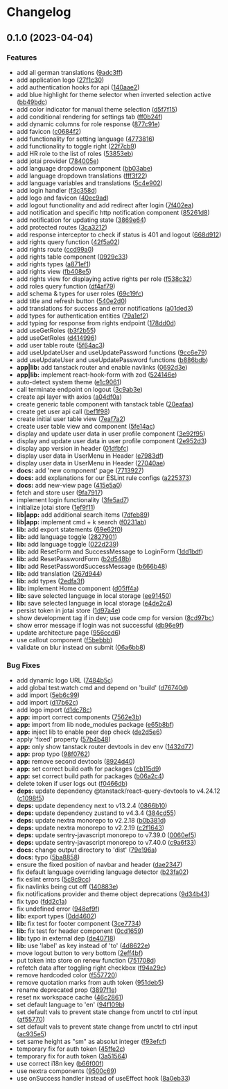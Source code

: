 # Changelog

## 0.1.0 (2023-04-04)

### Features

- add all german translations ([9adc3ff](https://github.com/Frachtwerk/essencium-frontend/commit/9adc3ff92cec505dd14a303a9bb5452b5a372a16))
- add application logo ([27f1c30](https://github.com/Frachtwerk/essencium-frontend/commit/27f1c30f85257f1cdde6678a0de47141d2ad4780))
- add authentication hooks for api ([140aae2](https://github.com/Frachtwerk/essencium-frontend/commit/140aae2e26366cd36a6f17cdebfc770963bb8dd1))
- add blue highlight for theme selector when inverted selection active ([bb49bdc](https://github.com/Frachtwerk/essencium-frontend/commit/bb49bdcfb4c541789e8633538d635e2c2d3a5c6f))
- add color indicator for manual theme selection ([d5f7f15](https://github.com/Frachtwerk/essencium-frontend/commit/d5f7f1516dae6ba4cecb7a565612565ee5aa31a5))
- add conditional rendering for settings tab ([ff0b24f](https://github.com/Frachtwerk/essencium-frontend/commit/ff0b24f77a00c556d9b6484c22b0c39cfa4738c2))
- add dynamic columns for role response ([877c91e](https://github.com/Frachtwerk/essencium-frontend/commit/877c91edc025b6d65794760facd709e75bd89fab))
- add favicon ([c0684f2](https://github.com/Frachtwerk/essencium-frontend/commit/c0684f2c19abdafa9beaa188a1067985124e6468))
- add functionality for setting language ([4773816](https://github.com/Frachtwerk/essencium-frontend/commit/4773816925aba0692ba8ae88f536f9a395a7b9e6))
- add functionality to toggle right ([22f7cb9](https://github.com/Frachtwerk/essencium-frontend/commit/22f7cb9c67a2eda5dbb0d9a0fa2743034fcce748))
- add HR role to the list of roles ([53853eb](https://github.com/Frachtwerk/essencium-frontend/commit/53853ebefda9cb0e73f58ff626eb276519320923))
- add jotai provider ([784005e](https://github.com/Frachtwerk/essencium-frontend/commit/784005ead4c76be18f5748b30a9c17bf6a7a3e01))
- add language dropdown component ([bb03abe](https://github.com/Frachtwerk/essencium-frontend/commit/bb03abeb876dc85f866aee1ba2442954f3329274))
- add language dropdown translations ([fff3f22](https://github.com/Frachtwerk/essencium-frontend/commit/fff3f2212b695afca9b0c5657bc39e663dfb95fe))
- add language variables and translations ([5c4e902](https://github.com/Frachtwerk/essencium-frontend/commit/5c4e902f4302595f376ce3aa26d6766aeaa85b22))
- add login handler ([f3c358d](https://github.com/Frachtwerk/essencium-frontend/commit/f3c358d2c8c9ee7cccd324134dd61dc57b0c1504))
- add logo and favicon ([40ec9ad](https://github.com/Frachtwerk/essencium-frontend/commit/40ec9ad9d5717fddc79606ebcc2a0a33f54d43ca))
- add logout functionality and add redirect after login ([7f402ea](https://github.com/Frachtwerk/essencium-frontend/commit/7f402ea4da036ac4fdbb9b115f2a664ef2f96187))
- add notification and specific http notification component ([85261d8](https://github.com/Frachtwerk/essencium-frontend/commit/85261d8ac32455e93f557b851edffd0ba54e1ec4))
- add notification for updating state ([3869e64](https://github.com/Frachtwerk/essencium-frontend/commit/3869e640b4cce6ae511e1ec8f4a3069b380c1986))
- add protected routes ([3ca3212](https://github.com/Frachtwerk/essencium-frontend/commit/3ca321254f309ff6afc8c41ec49a70e2276f2b2c))
- add response interceptor to check if status is 401 and logout ([668d912](https://github.com/Frachtwerk/essencium-frontend/commit/668d91276752f9535d24452215ae2ebf1cb1df25))
- add rights query function ([42f5a02](https://github.com/Frachtwerk/essencium-frontend/commit/42f5a02c45a02693a25b69830b9d8148ea77321f))
- add rights route ([ccd99a0](https://github.com/Frachtwerk/essencium-frontend/commit/ccd99a0c70a6a4304689d469cfd24c4190d2b3f7))
- add rights table component ([0929c33](https://github.com/Frachtwerk/essencium-frontend/commit/0929c3308ba5ced113a23054cc1a01408231fdea))
- add rights types ([a871ef1](https://github.com/Frachtwerk/essencium-frontend/commit/a871ef1027b616b3b3334eda62ce37a3c6e8f519))
- add rights view ([fb408e5](https://github.com/Frachtwerk/essencium-frontend/commit/fb408e5e5e22e24296c23b1bdc89c4632d9baa90))
- add rights view for displaying active rights per role ([f538c32](https://github.com/Frachtwerk/essencium-frontend/commit/f538c3246777b50e82074227e76b807d27f415d2))
- add roles query function ([df4af79](https://github.com/Frachtwerk/essencium-frontend/commit/df4af7974b3742d06b893edc61f78fc054cfce51))
- add schema & types for user roles ([69c19fc](https://github.com/Frachtwerk/essencium-frontend/commit/69c19fc70c89d38a34a4dc5219bf42cf96567d9f))
- add title and refresh button ([540e2d0](https://github.com/Frachtwerk/essencium-frontend/commit/540e2d032b80b7fdf318f0c28c460730feba7e83))
- add translations for success and error notifications ([a01ded3](https://github.com/Frachtwerk/essencium-frontend/commit/a01ded353591206ee656bc3c04d3ca4e093d369c))
- add types for authentication entities ([79a1ef2](https://github.com/Frachtwerk/essencium-frontend/commit/79a1ef2a9d1750aa9be5ba2ef4751ae186c8fc11))
- add typing for response from rights endpoint ([178dd0d](https://github.com/Frachtwerk/essencium-frontend/commit/178dd0d6e367a336a9b408ec0d345137b4a9cd2b))
- add useGetRoles ([b3f2b55](https://github.com/Frachtwerk/essencium-frontend/commit/b3f2b5575e5b09e3f7ed6a3e2d7cb0ad49658f94))
- add useGetRoles ([d414996](https://github.com/Frachtwerk/essencium-frontend/commit/d414996cccf13a5b7d83b989ac909eaa7fbbf259))
- add user table route ([5f64ac3](https://github.com/Frachtwerk/essencium-frontend/commit/5f64ac3be4b197cabfcb98d7bf396d8acf498f2b))
- add useUpdateUser and useUpdatePassword functions ([9cc6e79](https://github.com/Frachtwerk/essencium-frontend/commit/9cc6e790e758bb404cf42f7a9132a92bfeaa2e2b))
- add useUpdateUser and useUpdatePassword functions ([b886bdb](https://github.com/Frachtwerk/essencium-frontend/commit/b886bdb8768559497b22188a79f7383eb198e166))
- **app|lib:** add tanstack router and enable navlinks ([0692d3e](https://github.com/Frachtwerk/essencium-frontend/commit/0692d3e5a7d96c8c4b823a11ce912d16ad9d7b6d))
- **app|lib:** implement react-hook-form with zod ([524146e](https://github.com/Frachtwerk/essencium-frontend/commit/524146e803f074d11bd04bf2387865c51a97834c))
- auto-detect system theme ([e1c9061](https://github.com/Frachtwerk/essencium-frontend/commit/e1c9061905637b7b81a7b0df192aca9920968cf2))
- call terminate endpoint on logout ([3c9ab3e](https://github.com/Frachtwerk/essencium-frontend/commit/3c9ab3ee7c5b6e6972cda50163b5d330b33bd7dd))
- create api layer with axios ([a04df0a](https://github.com/Frachtwerk/essencium-frontend/commit/a04df0ad7651e7ada4cbb35cd3ab0d4f9101e11e))
- create generic table component with tanstack table ([20eafaa](https://github.com/Frachtwerk/essencium-frontend/commit/20eafaa47f17debb9d7e3e585f1249ba8a9cb767))
- create get user api call ([bef1f98](https://github.com/Frachtwerk/essencium-frontend/commit/bef1f98ca001ee09540d2c06ae023e208deddf98))
- create initial user table view ([7eaf7a2](https://github.com/Frachtwerk/essencium-frontend/commit/7eaf7a2f3ce7f61cd4d3c87931a168c0ed0a25d9))
- create user table view and component ([5fe14ac](https://github.com/Frachtwerk/essencium-frontend/commit/5fe14ac46ba117e2dfe1fd1759d5655cf8a9c4d6))
- display and update user data in user profile component ([3e92f95](https://github.com/Frachtwerk/essencium-frontend/commit/3e92f9542d445f60a1bc54274bc068bf8cd25ec2))
- display and update user data in user profile component ([2e952d3](https://github.com/Frachtwerk/essencium-frontend/commit/2e952d34fbfb786107d9b505f3c2882a3ed873d9))
- display app version in header ([01dfbfc](https://github.com/Frachtwerk/essencium-frontend/commit/01dfbfc4a53f33a9cf904c83bce846f9e6aa5bf7))
- display user data in UserMenu in Header ([e7983df](https://github.com/Frachtwerk/essencium-frontend/commit/e7983df1e560f8a0013ded06e7837d0da2dfa165))
- display user data in UserMenu in Header ([27040ae](https://github.com/Frachtwerk/essencium-frontend/commit/27040aeecb310c2709f14200f073b069f4a2505d))
- **docs:** add 'new component' page ([7713927](https://github.com/Frachtwerk/essencium-frontend/commit/771392795bbdf3eea6ab58917b68d81670184c51))
- **docs:** add explanations for our ESLint rule configs ([a225373](https://github.com/Frachtwerk/essencium-frontend/commit/a225373d6b58112ed1f98fd01bdeab80f8d7729d))
- **docs:** add new-view page ([415e5a0](https://github.com/Frachtwerk/essencium-frontend/commit/415e5a038da99d63bf7eda2eaac31551eaad3142))
- fetch and store user ([9fa7917](https://github.com/Frachtwerk/essencium-frontend/commit/9fa7917a58aa587ba4aea820eb01380a883a10f5))
- implement login functionality ([3fe5ad7](https://github.com/Frachtwerk/essencium-frontend/commit/3fe5ad7d45389bafac1199c8cc60f14b3f5ed107))
- initialize jotai store ([1ef9f11](https://github.com/Frachtwerk/essencium-frontend/commit/1ef9f11eae6973f77ccdf33328c7f393596b79e6))
- **lib|app:** add additional search items ([7dfeb89](https://github.com/Frachtwerk/essencium-frontend/commit/7dfeb89121a929047bb3baeb23d39d55c48d6a9c))
- **lib|app:** implement cmd + k search ([f0231ab](https://github.com/Frachtwerk/essencium-frontend/commit/f0231ab47b0138ae89fd3514b7b2d280c2d9e7a0))
- **lib:** add export statements ([69e62f0](https://github.com/Frachtwerk/essencium-frontend/commit/69e62f010e19bb914c7c01eb8caaacc10e47d0ec))
- **lib:** add language toggle ([2827901](https://github.com/Frachtwerk/essencium-frontend/commit/282790192b16b733dbb607f3da4576a1252ae42b))
- **lib:** add language toggle ([022d239](https://github.com/Frachtwerk/essencium-frontend/commit/022d2393904917b294f55cf322132b1e9afc88b8))
- **lib:** add ResetForm and SuccessMessage to LoginForm ([1dd1bdf](https://github.com/Frachtwerk/essencium-frontend/commit/1dd1bdff086d8a1100b0d68dfc2d79c5df9d7365))
- **lib:** add ResetPasswordForm ([b2d548b](https://github.com/Frachtwerk/essencium-frontend/commit/b2d548bdea6ee32933da24396fa54853aa6401cb))
- **lib:** add ResetPasswordSuccessMessage ([b666b48](https://github.com/Frachtwerk/essencium-frontend/commit/b666b4898743d9468fd78a8fb6bfd73eb56016eb))
- **lib:** add translation ([267d944](https://github.com/Frachtwerk/essencium-frontend/commit/267d94404b32ba4b633e0f8242140f38b132f3e0))
- **lib:** add types ([2edfa3f](https://github.com/Frachtwerk/essencium-frontend/commit/2edfa3fc28aa10e9883965458bf04a0456c2b0e3))
- **lib:** implement Home component ([d05ff4a](https://github.com/Frachtwerk/essencium-frontend/commit/d05ff4a2e53ff43abc2991a706556dff687909dd))
- **lib:** save selected language in local storage ([ee91450](https://github.com/Frachtwerk/essencium-frontend/commit/ee914508594e911a6540ee2a29e494ab603f8ae7))
- **lib:** save selected language in local storage ([e4de2c4](https://github.com/Frachtwerk/essencium-frontend/commit/e4de2c45d28e3bebfb5cda8d4b2781d3119cb70e))
- persist token in jotai store ([1d97a4e](https://github.com/Frachtwerk/essencium-frontend/commit/1d97a4e6fa25476d9f8af93a2c8eb25853a2c119))
- show development tag if in dev; use code cmp for version ([8cd97bc](https://github.com/Frachtwerk/essencium-frontend/commit/8cd97bc25b041926ced3292abaee6110c1907d7e))
- show error message if login was not successful ([db96e9f](https://github.com/Frachtwerk/essencium-frontend/commit/db96e9f39b70b7efca11f9b2a16d6205e06b9568))
- update architecture page ([956ccd6](https://github.com/Frachtwerk/essencium-frontend/commit/956ccd63f9330ae246b0d43195f4e7b5bea77349))
- use callout component ([f5bebbb](https://github.com/Frachtwerk/essencium-frontend/commit/f5bebbb12b17118818d1719a01c473aedf9797e5))
- validate on blur instead on submit ([06a6bb8](https://github.com/Frachtwerk/essencium-frontend/commit/06a6bb8ed3df526674c0a935dc342e5671db7777))

### Bug Fixes

- add dynamic logo URL ([7484b5c](https://github.com/Frachtwerk/essencium-frontend/commit/7484b5cd2ecc3398fafbbc5f8d54efa3b88fb2e3))
- add global test:watch cmd and depend on 'build' ([d76740d](https://github.com/Frachtwerk/essencium-frontend/commit/d76740d2559dea140ba8e17d058dd4d5e84686c3))
- add import ([5eb6c99](https://github.com/Frachtwerk/essencium-frontend/commit/5eb6c99507f0f30eb60b7d7e390da3abbcee0772))
- add import ([d17b62c](https://github.com/Frachtwerk/essencium-frontend/commit/d17b62c10e978cbd27fd25a3d15c96c8e7dec30d))
- add logo import ([d1dc78c](https://github.com/Frachtwerk/essencium-frontend/commit/d1dc78ceb40f676ff83edff537c182120174e14a))
- **app:** import correct components ([7562e3b](https://github.com/Frachtwerk/essencium-frontend/commit/7562e3bf16a260fdf59e64cbf1c2610acc971f85))
- **app:** import from lib node_modules package ([e65b8bf](https://github.com/Frachtwerk/essencium-frontend/commit/e65b8bfacd545e561f6b7cf70bf5adafa994481c))
- **app:** inject lib to enable peer dep check ([de2d5e6](https://github.com/Frachtwerk/essencium-frontend/commit/de2d5e60d54c556f77ced47a92002782c2f67703))
- apply 'fixed' property ([57b4b48](https://github.com/Frachtwerk/essencium-frontend/commit/57b4b4886cdbdb818b548ca44170b8b265ff8926))
- **app:** only show tanstack router devtools in dev env ([1432d77](https://github.com/Frachtwerk/essencium-frontend/commit/1432d775d25ccd49cb6d311a4fdbf5df137b46f0))
- **app:** prop typo ([98f0762](https://github.com/Frachtwerk/essencium-frontend/commit/98f0762407364fa7b644af388670e3c255c74b81))
- **app:** remove second devtools ([8924d40](https://github.com/Frachtwerk/essencium-frontend/commit/8924d4077ac9004304293ea6116e75bb701c2937))
- **app:** set correct build oath for packages ([cb115d9](https://github.com/Frachtwerk/essencium-frontend/commit/cb115d9ad35676e00c71b4db6cc85974f797125d))
- **app:** set correct build path for packages ([b06a2c4](https://github.com/Frachtwerk/essencium-frontend/commit/b06a2c4b1c59fff625697c7113e5b006de1d9e64))
- delete token if user logs out ([f0466db](https://github.com/Frachtwerk/essencium-frontend/commit/f0466dbf14e561d5569dbdb7b9596deac317af41))
- **deps:** update dependency @tanstack/react-query-devtools to v4.24.12 ([c1098f5](https://github.com/Frachtwerk/essencium-frontend/commit/c1098f5423a5cf464341cca69e1c2ba7ca86812f))
- **deps:** update dependency next to v13.2.4 ([0866b10](https://github.com/Frachtwerk/essencium-frontend/commit/0866b10708f9ea62452253b0a83efaa0eb30d1c1))
- **deps:** update dependency zustand to v4.3.4 ([384cd55](https://github.com/Frachtwerk/essencium-frontend/commit/384cd5507e77ab7fdc2ba0a0b74133f7d3384c55))
- **deps:** update nextra monorepo to v2.2.18 ([b0b381d](https://github.com/Frachtwerk/essencium-frontend/commit/b0b381db19706bed514277bf19e23a6a8b38b567))
- **deps:** update nextra monorepo to v2.2.19 ([c2f1643](https://github.com/Frachtwerk/essencium-frontend/commit/c2f1643a61376dc9465e41df149320bdab24074e))
- **deps:** update sentry-javascript monorepo to v7.39.0 ([0060ef5](https://github.com/Frachtwerk/essencium-frontend/commit/0060ef53a5b9c436c277f51b38fd7a0949ea4595))
- **deps:** update sentry-javascript monorepo to v7.40.0 ([c9a6f33](https://github.com/Frachtwerk/essencium-frontend/commit/c9a6f335c876833592c94e7cfe2e6666090c3022))
- **docs:** change output directory to 'dist' ([79e196a](https://github.com/Frachtwerk/essencium-frontend/commit/79e196aba13b34021918d2f62e035f938fd4cc62))
- **docs:** typo ([5ba8858](https://github.com/Frachtwerk/essencium-frontend/commit/5ba885861515794074f5f5cc22b6ef77062c9aae))
- ensure the fixed position of navbar and header ([dae2347](https://github.com/Frachtwerk/essencium-frontend/commit/dae234705d0ed9cad09dcf438726e4d03adfdde8))
- fix default language overriding language detector ([b23fa02](https://github.com/Frachtwerk/essencium-frontend/commit/b23fa0243269574a69ef610868886af99a702b07))
- fix eslint errors ([5c9c9cc](https://github.com/Frachtwerk/essencium-frontend/commit/5c9c9ccdd05bd18f9a06a8506cbff7dd5a85ba0a))
- fix navlinks being cut off ([140883e](https://github.com/Frachtwerk/essencium-frontend/commit/140883e5707ef1ff2a47ad23ccf2772d2d0f04e8))
- fix notifications provider and theme object deprecations ([9d34b43](https://github.com/Frachtwerk/essencium-frontend/commit/9d34b43cc2815e398d82c834053e6d3454a03c44))
- fix typo ([fdd2c1a](https://github.com/Frachtwerk/essencium-frontend/commit/fdd2c1aceb7997ad7ec8b7ec367ced1760c053c3))
- fix undefined error ([948ef9f](https://github.com/Frachtwerk/essencium-frontend/commit/948ef9f5c9c04af3e7d23bcb8c0e3544c7972da2))
- **lib:** export types ([0dd4602](https://github.com/Frachtwerk/essencium-frontend/commit/0dd46023f7a2b380ec832e7cac52e33a95d66bbe))
- **lib:** fix test for footer component ([3ce7734](https://github.com/Frachtwerk/essencium-frontend/commit/3ce7734bc32d1588d054d889408bb1808afb5da6))
- **lib:** fix test for header component ([0cd1659](https://github.com/Frachtwerk/essencium-frontend/commit/0cd1659ae789a28ab6e4cc1e70b5bacf04acb7f3))
- **lib:** typo in external dep ([de40718](https://github.com/Frachtwerk/essencium-frontend/commit/de4071812bdf95638970601409ce12fc970b6725))
- **lib:** use 'label' as key instead of 'to' ([4d8622e](https://github.com/Frachtwerk/essencium-frontend/commit/4d8622e9c6384161583ba867805c7d248b4681b8))
- move logout button to very bottom ([2eff4bf](https://github.com/Frachtwerk/essencium-frontend/commit/2eff4bf29d427822faf40216f915adec81d5fafe))
- put token into store on renew function ([751708d](https://github.com/Frachtwerk/essencium-frontend/commit/751708dee16ec56f88a7ab344eaeec3ed74ddbfd))
- refetch data after toggling right checkbox ([f94a29c](https://github.com/Frachtwerk/essencium-frontend/commit/f94a29ce657739a76ee2dba2baa9931f8a387554))
- remove hardcoded color ([f557720](https://github.com/Frachtwerk/essencium-frontend/commit/f557720c6d000f00b80de3d9b7321f712baeaa1c))
- remove quotation marks from auth token ([951deb5](https://github.com/Frachtwerk/essencium-frontend/commit/951deb5cc1f5b0e761849fbee9dd6380d2a98607))
- rename deprecated prop ([3897f1e](https://github.com/Frachtwerk/essencium-frontend/commit/3897f1ee90b6d2c4ada2ade500a53163da23642f))
- reset nx workspace cache ([46c2861](https://github.com/Frachtwerk/essencium-frontend/commit/46c286119c92493c1c00d4de6f3e7f568da0b1d2))
- set default language to 'en' ([94f109b](https://github.com/Frachtwerk/essencium-frontend/commit/94f109ba5011fe41d04164b4300055c0c030ec9d))
- set default vals to prevent state change from unctrl to ctrl input ([af55770](https://github.com/Frachtwerk/essencium-frontend/commit/af557704eef67e9d5e6013e1e008c3f4ac32de1c))
- set default vals to prevent state change from unctrl to ctrl input ([ac935e5](https://github.com/Frachtwerk/essencium-frontend/commit/ac935e5ad694a66ee79728433f453052e2c41d1a))
- set same height as "sm" as absolut integer ([f93efcf](https://github.com/Frachtwerk/essencium-frontend/commit/f93efcfe6529ef211fad0cdb10a195131cbc8bc6))
- temporary fix for auth token ([45ffe2c](https://github.com/Frachtwerk/essencium-frontend/commit/45ffe2cca595099f722b87c3b38e24e84bdf2e13))
- temporary fix for auth token ([3a51564](https://github.com/Frachtwerk/essencium-frontend/commit/3a5156423739600d7d5a298635d5397e2b433c25))
- use correct i18n key ([b66f00f](https://github.com/Frachtwerk/essencium-frontend/commit/b66f00f767887720d4d35c2726d36a849dca90a5))
- use nextra components ([9500c69](https://github.com/Frachtwerk/essencium-frontend/commit/9500c69d5a15fa5d0ff1fc50a39fb7dc3509177e))
- use onSuccess handler instead of useEffect hook ([8a0eb33](https://github.com/Frachtwerk/essencium-frontend/commit/8a0eb334518ccfa4682ced763f0be35ac9b574a2))
